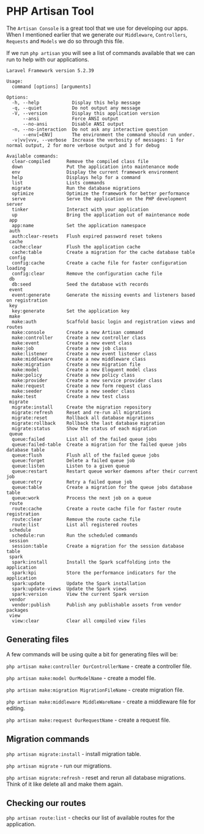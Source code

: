 # PHP Artisan Tool

The `Artisan Console` is a great tool that we use for developing our apps. When I mentioned earlier that we generate our `Middleware`, `Controllers`, `Requests` and `Models` we do so through this file.

If we run `php artisan` you will see a list of commands available that we can run to help with our applications.

```
Laravel Framework version 5.2.39

Usage:
  command [options] [arguments]

Options:
  -h, --help            Display this help message
  -q, --quiet           Do not output any message
  -V, --version         Display this application version
      --ansi            Force ANSI output
      --no-ansi         Disable ANSI output
  -n, --no-interaction  Do not ask any interactive question
      --env[=ENV]       The environment the command should run under.
  -v|vv|vvv, --verbose  Increase the verbosity of messages: 1 for normal output, 2 for more verbose output and 3 for debug

Available commands:
  clear-compiled      Remove the compiled class file
  down                Put the application into maintenance mode
  env                 Display the current framework environment
  help                Displays help for a command
  list                Lists commands
  migrate             Run the database migrations
  optimize            Optimize the framework for better performance
  serve               Serve the application on the PHP development server
  tinker              Interact with your application
  up                  Bring the application out of maintenance mode
 app
  app:name            Set the application namespace
 auth
  auth:clear-resets   Flush expired password reset tokens
 cache
  cache:clear         Flush the application cache
  cache:table         Create a migration for the cache database table
 config
  config:cache        Create a cache file for faster configuration loading
  config:clear        Remove the configuration cache file
 db
  db:seed             Seed the database with records
 event
  event:generate      Generate the missing events and listeners based on registration
 key
  key:generate        Set the application key
 make
  make:auth           Scaffold basic login and registration views and routes
  make:console        Create a new Artisan command
  make:controller     Create a new controller class
  make:event          Create a new event class
  make:job            Create a new job class
  make:listener       Create a new event listener class
  make:middleware     Create a new middleware class
  make:migration      Create a new migration file
  make:model          Create a new Eloquent model class
  make:policy         Create a new policy class
  make:provider       Create a new service provider class
  make:request        Create a new form request class
  make:seeder         Create a new seeder class
  make:test           Create a new test class
 migrate
  migrate:install     Create the migration repository
  migrate:refresh     Reset and re-run all migrations
  migrate:reset       Rollback all database migrations
  migrate:rollback    Rollback the last database migration
  migrate:status      Show the status of each migration
 queue
  queue:failed        List all of the failed queue jobs
  queue:failed-table  Create a migration for the failed queue jobs database table
  queue:flush         Flush all of the failed queue jobs
  queue:forget        Delete a failed queue job
  queue:listen        Listen to a given queue
  queue:restart       Restart queue worker daemons after their current job
  queue:retry         Retry a failed queue job
  queue:table         Create a migration for the queue jobs database table
  queue:work          Process the next job on a queue
 route
  route:cache         Create a route cache file for faster route registration
  route:clear         Remove the route cache file
  route:list          List all registered routes
 schedule
  schedule:run        Run the scheduled commands
 session
  session:table       Create a migration for the session database table
 spark
  spark:install       Install the Spark scaffolding into the application
  spark:kpi           Store the performance indicators for the application
  spark:update        Update the Spark installation
  spark:update-views  Update the Spark views
  spark:version       View the current Spark version
 vendor
  vendor:publish      Publish any publishable assets from vendor packages
 view
  view:clear          Clear all compiled view files
```

## Generating files

A few commands will be using quite a bit for generating files will be:

`php artisan make:controller OurControllerName` - create a controller file.

`php artisan make:model OurModelName` - create a model file.

`php artisan make:migration MigrationFileName` - create migration file.

`php artisan make:middleware MiddleWareName` - create a middleware file for editing.

`php artisan make:request OurRequestName` - create a request file.

## Migration commands

`php artisan migrate:install` - install migration table.

`php artisan migrate` - run our migrations.

`php artisan migrate:refresh` - reset and rerun all database migrations. Think of it like delete all and make them again.

## Checking our routes

`php artisan route:list` - checks our list of available routes for the application.
